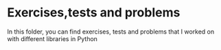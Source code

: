 # Exercises,tests and problems  

In this folder, you can find exercises, tests and problems that I worked on with different libraries in Python 
